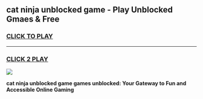 
## cat ninja unblocked game - Play Unblocked Gmaes & Free
<h3>
<a href="https://premium.freeplayer.one?title=cat_ninja_unblocked_game&ref=20F">CLICK TO PLAY</a></h3>
<hr>

<h3>
<a href="https://premium.freeplayer.one?title=cat_ninja_unblocked_game&ref=20F">CLICK 2 PLAY</a>
  
</h3>

<a href="https://premium.freeplayer.one?title=cat_ninja_unblocked_game&ref=20F/"><img src="https://clearcache.store/games.png"></a>


**cat ninja unblocked game games unblocked: Your Gateway to Fun and Accessible Online Gaming**
